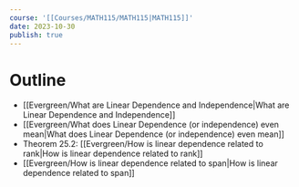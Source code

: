 ```yaml
---
course: '[[Courses/MATH115/MATH115|MATH115]]'
date: 2023-10-30
publish: true
---
```


# Outline
- [[Evergreen/What are Linear Dependence and Independence|What are Linear Dependence and Independence]]
- [[Evergreen/What does Linear Dependence (or independence) even mean|What does Linear Dependence (or independence) even mean]]
- Theorem 25.2: [[Evergreen/How is linear dependence related to rank|How is linear dependence related to rank]]
- [[Evergreen/How is linear dependence related to span|How is linear dependence related to span]]